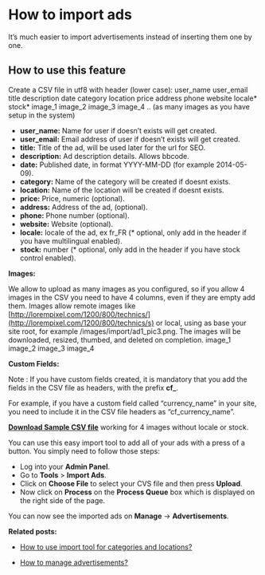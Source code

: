 # How to import ads

It’s much easier to import advertisements instead of inserting them one by one.

## How to use this feature

Create a CSV file in utf8 with header (lower case): user_name user_email title description date category location price address phone website locale* stock* image_1 image_2 image_3 image_4 .. (as many images as you have setup in the system)

 - **user_name:**  Name for user if doesn’t exists will get created.
 -  **user_email:**  Email address of user if doesn’t exists will get created.
 -  **title:**  Title of the ad, will be used later for the url for SEO.
 -  **description:**  Ad description details. Allows bbcode.
 -  **date:**  Published date, in format YYYY-MM-DD (for example 2014-05-09).
 -  **category:**  Name of the category will be created if doesnt exists.
 -  **location:**  Name of the location will be created if doesnt exists.
 -  **price:**  Price, numeric (optional).
 -  **address:**  Address of the ad, (optional).
 -  **phone:**  Phone number (optional).
 -  **website:**  Website (optional).
 -  **locale:**  locale of the ad, ex fr_FR (* optional, only add in the header if you have multilingual enabled).
 -  **stock:**  number (* optional, only add in the header if you have stock control enabled).

**Images:**

We allow to upload as many images as you configured, so if you allow 4 images in the CSV you need to have 4 columns, even if they are empty add them. Images allow remote images like  [http://lorempixel.com/1200/800/technics/](http://lorempixel.com/1200/800/technics/s)  or local, using as base your site root, for example /images/import/ad1_pic3.png. The images will be downloaded, resized, thumbed, and deleted on completion.
image_1
image_2
image_3
image_4

**Custom Fields:**

Note : If you have custom fields created, it is mandatory that you add the fields in the CSV file as headers, with the prefix  **cf_**. 

For example, if you have a custom field called “currency_name” in your site, you need to include it in the CSV file headers as “cf_currency_name”.

[**Download Sample CSV file**](https://raw.githubusercontent.com/yclas/guides/master/samples/import_ads_with_cf_example.csv) working for 4 images without locale or stock.

You can use this easy import tool to add all of your ads with a press of a button. You simply need to follow those steps:

-   Log into your  **Admin Panel**.
-   Go to  **Tools**  >  **Import Ads**.
-   Click on  **Choose File**  to select your CVS file and then press  **Upload**.
-   Now click on **Process**  on the **Process Queue** box which is displayed on the right side of the page.

You can now see the imported ads on **Manage** -> **Advertisements**.


**Related posts:**

-   [How to use import tool for categories and locations?](Classifieds-how-to-import-tool-for-categories-and-location.md)

-   [How to manage advertisements?](Classifieds-manage-advertisements.md)

